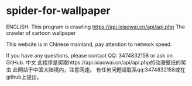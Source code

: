 # spider-for-wallpaper
ENGLISH:
This program is crawling https://api.ixiaowai.cn/api/api.php The crawler of cartoon wallpaper

This website is in Chinese mainland, pay attention to network speed.

If you have any questions, please contact QQ: 3474832158 or ask on GitHub.
中文
此程序是爬取https://api.ixiaowai.cn/api/api.php的动漫壁纸的爬虫
此网站于中国大陆境内，注意网速。
有任何问题请联系qq:3474832158或在github上提出。
